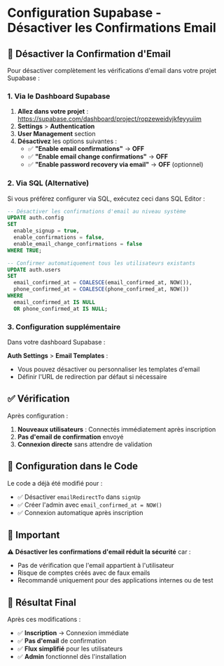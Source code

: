 # Configuration Supabase - Désactiver les Confirmations Email

## 🚫 Désactiver la Confirmation d'Email

Pour désactiver complètement les vérifications d'email dans votre projet Supabase :

### 1. Via le Dashboard Supabase

1. **Allez dans votre projet** : https://supabase.com/dashboard/project/ropzeweidvjkfeyyuiim
2. **Settings** > **Authentication**
3. **User Management** section
4. **Désactivez** les options suivantes :
   - ✅ **"Enable email confirmations"** → **OFF**
   - ✅ **"Enable email change confirmations"** → **OFF**
   - ✅ **"Enable password recovery via email"** → **OFF** (optionnel)

### 2. Via SQL (Alternative)

Si vous préférez configurer via SQL, exécutez ceci dans SQL Editor :

```sql
-- Désactiver les confirmations d'email au niveau système
UPDATE auth.config 
SET 
  enable_signup = true,
  enable_confirmations = false,
  enable_email_change_confirmations = false
WHERE TRUE;

-- Confirmer automatiquement tous les utilisateurs existants
UPDATE auth.users 
SET 
  email_confirmed_at = COALESCE(email_confirmed_at, NOW()),
  phone_confirmed_at = COALESCE(phone_confirmed_at, NOW())
WHERE 
  email_confirmed_at IS NULL 
  OR phone_confirmed_at IS NULL;
```

### 3. Configuration supplémentaire

Dans votre dashboard Supabase :

**Auth Settings** > **Email Templates** :
- Vous pouvez désactiver ou personnaliser les templates d'email
- Définir l'URL de redirection par défaut si nécessaire

## ✅ Vérification

Après configuration :

1. **Nouveaux utilisateurs** : Connectés immédiatement après inscription
2. **Pas d'email de confirmation** envoyé
3. **Connexion directe** sans attendre de validation

## 🔧 Configuration dans le Code

Le code a déjà été modifié pour :
- ✅ Désactiver `emailRedirectTo` dans `signUp`
- ✅ Créer l'admin avec `email_confirmed_at = NOW()`
- ✅ Connexion automatique après inscription

## 🚨 Important

⚠️ **Désactiver les confirmations d'email réduit la sécurité** car :
- Pas de vérification que l'email appartient à l'utilisateur
- Risque de comptes créés avec de faux emails
- Recommandé uniquement pour des applications internes ou de test

## 🎯 Résultat Final

Après ces modifications :
- ✅ **Inscription** → Connexion immédiate
- ✅ **Pas d'email** de confirmation
- ✅ **Flux simplifié** pour les utilisateurs
- ✅ **Admin** fonctionnel dès l'installation